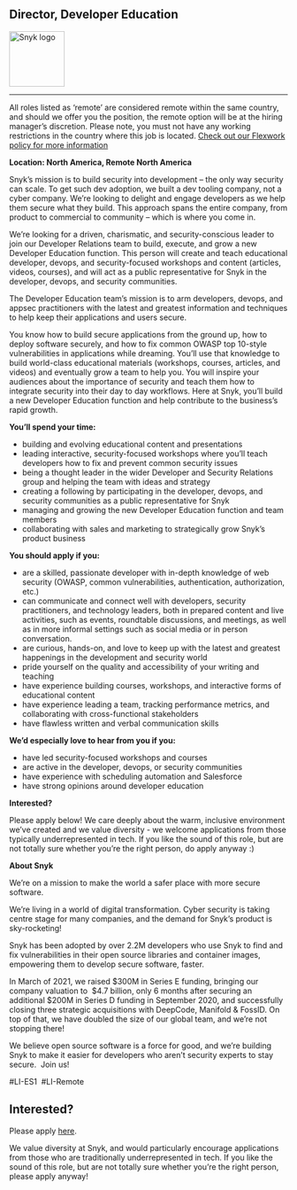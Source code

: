 Director, Developer Education
---

<img src="https://res.cloudinary.com/snyk/image/upload/v1537345894/press-kit/brand/logo-black.png" width="100" alt="Snyk logo" />

<hr>
<p><span style="font-weight: 400;">All roles listed as ‘remote’ are considered remote within the same country, and should we offer you the position, the remote option will be at the hiring manager’s discretion. Please note, you must not have any working restrictions in the country where this job is located. </span><a href="https://snyk.io/blog/introducing-flex-work-the-future-of-work-at-snyk/"><span style="font-weight: 400;">Check out our Flexwork policy for more information</span></a></p>
<p><strong>Location: North America, Remote North America</strong></p>
<p><span style="font-weight: 400;">Snyk’s mission is to build security into development – the only way security can scale. To get such dev adoption, we built a dev tooling company, not a cyber company. We’re looking to delight and engage developers as we help them secure what they build. This approach spans the entire company, from product to commercial to community – which is where you come in.</span></p>
<p><span style="font-weight: 400;">We’re looking for a driven, charismatic, and security-conscious leader to join our Developer Relations team to build, execute, and grow a new Developer Education function. This person will create and teach educational developer, devops, and security-focused workshops and content (articles, videos, courses), and will act as a public representative for Snyk in the developer, devops, and security communities.</span></p>
<p><span style="font-weight: 400;">The Developer Education team’s mission is to arm developers, devops, and appsec practitioners with the latest and greatest information and techniques to help keep their applications and users secure.&nbsp;</span></p>
<p><span style="font-weight: 400;">You know how to build secure applications from the ground up, how to deploy software securely, and how to fix common OWASP top 10-style vulnerabilities in applications while dreaming. You’ll use that knowledge to build world-class educational materials (workshops, courses, articles, and videos) and eventually grow a team to help you. You will inspire your audiences about the importance of security and teach them how to integrate security into their day to day workflows. Here at Snyk, you’ll build a new Developer Education function and help contribute to the business’s rapid growth.</span></p>
<p><strong>You’ll spend your time:</strong></p>
<ul>
<li style="font-weight: 400;"><span style="font-weight: 400;">building and evolving educational content and presentations</span></li>
<li style="font-weight: 400;"><span style="font-weight: 400;">leading interactive, security-focused workshops where you’ll teach developers how to fix and prevent common security issues</span></li>
<li style="font-weight: 400;"><span style="font-weight: 400;">being a thought leader in the wider Developer and Security Relations group and helping the team with ideas and strategy</span></li>
<li style="font-weight: 400;"><span style="font-weight: 400;">creating a following by participating in the developer, devops, and security communities as a public representative for Snyk</span></li>
<li style="font-weight: 400;"><span style="font-weight: 400;">managing and growing the new Developer Education function and team members</span></li>
<li style="font-weight: 400;"><span style="font-weight: 400;">collaborating with sales and marketing to strategically grow Snyk’s product business</span></li>
</ul>
<p><strong>You should apply if you:</strong></p>
<ul>
<li style="font-weight: 400;"><span style="font-weight: 400;">are a skilled, passionate developer with in-depth knowledge of web security (OWASP, common vulnerabilities, authentication, authorization, etc.)</span></li>
<li style="font-weight: 400;"><span style="font-weight: 400;">can communicate and connect well with developers, security practitioners, and technology leaders, both in prepared content and live activities, such as events, roundtable discussions, and meetings, as well as in more informal settings such as social media or in person conversation.</span></li>
<li style="font-weight: 400;"><span style="font-weight: 400;">are curious, hands-on, and love to keep up with the latest and greatest happenings in the development and security world</span></li>
<li style="font-weight: 400;"><span style="font-weight: 400;">pride yourself on the quality and accessibility of your writing and teaching</span></li>
<li style="font-weight: 400;"><span style="font-weight: 400;">have experience building courses, workshops, and interactive forms of educational content</span></li>
<li style="font-weight: 400;"><span style="font-weight: 400;">have experience leading a team, tracking performance metrics, and collaborating with cross-functional stakeholders</span></li>
<li style="font-weight: 400;"><span style="font-weight: 400;">have flawless written and verbal communication skills&nbsp;</span></li>
</ul>
<p><strong>We’d especially love to hear from you if you:</strong></p>
<ul>
<li style="font-weight: 400;"><span style="font-weight: 400;">have led security-focused workshops and courses</span></li>
<li style="font-weight: 400;"><span style="font-weight: 400;">are active in the developer, devops, or security communities</span></li>
<li style="font-weight: 400;"><span style="font-weight: 400;">have experience with scheduling automation and Salesforce</span></li>
<li style="font-weight: 400;"><span style="font-weight: 400;">have strong opinions around developer education</span></li>
</ul>
<p><strong>Interested?</strong></p>
<p><span style="font-weight: 400;">Please apply below! We care deeply about the warm, inclusive environment we’ve created and we value diversity - we welcome applications from those typically underrepresented in tech. If you like the sound of this role, but are not totally sure whether you’re the right person, do apply anyway :)</span></p>
<p><strong>About Snyk</strong></p>
<p><span style="font-weight: 400;">We’re on a mission to make the world a safer place with more secure software.</span></p>
<p><span style="font-weight: 400;">We’re living in a world of digital transformation. Cyber security is taking centre stage for many companies, and the demand for Snyk’s product is sky-rocketing!&nbsp;&nbsp;</span></p>
<p><span style="font-weight: 400;">Snyk has been adopted by over 2.2M developers who use Snyk to find and fix vulnerabilities in their open source libraries and container images, empowering them to develop secure software, faster.</span></p>
<p><span style="font-weight: 400;">In March of 2021, we raised $300M in Series E funding, bringing our company valuation to&nbsp; $4.7 billion, only 6 months after securing an additional $200M in Series D funding in September 2020, and successfully closing three strategic acquisitions with DeepCode, Manifold &amp; FossID. On top of that, we have doubled the size of our global team, and we’re not stopping there!&nbsp;&nbsp;</span></p>
<p><span style="font-weight: 400;">We believe open source software is a force for good, and we’re building Snyk to make it easier for developers who aren’t security experts to stay secure.&nbsp; Join us!</span></p>
<p><span style="font-weight: 400;">#LI-ES1&nbsp; #LI-Remote</span></p>

Interested?
---

Please apply [here](https://boards.greenhouse.io/snyk/jobs/5472078002#app).

We value diversity at Snyk, and would particularly encourage applications from those who are traditionally underrepresented in tech.
If you like the sound of this role, but are not totally sure whether you’re the right person, please apply anyway!
